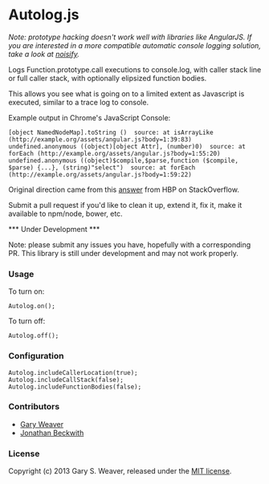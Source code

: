 Autolog.js
=====

*Note: prototype hacking doesn't work well with libraries like AngularJS. If you are interested in a more compatible automatic console logging solution, take a look at [noisify][noisify].*

Logs Function.prototype.call executions to console.log, with caller stack line or full caller stack, with optionally elipsized function bodies.

This allows you see what is going on to a limited extent as Javascript is executed, similar to a trace log to console.

Example output in Chrome's JavaScript Console:

    [object NamedNodeMap].toString ()  source: at isArrayLike (http://example.org/assets/angular.js?body=1:39:83) 
    undefined.anonymous ((object)[object Attr], (number)0)  source: at forEach (http://example.org/assets/angular.js?body=1:55:20)
    undefined.anonymous ((object)$compile,$parse,function ($compile, $parse) {...}, (string)"select")  source: at forEach (http://example.org/assets/angular.js?body=1:59:22)

Original direction came from this [answer][answer] from HBP on StackOverflow.

Submit a pull request if you'd like to clean it up, extend it, fix it, make it available to npm/node, bower, etc.

*** Under Development ***

Note: please submit any issues you have, hopefully with a corresponding PR. This library is still under development and may not work properly.

### Usage

To turn on:

    Autolog.on();

To turn off:

    Autolog.off();

### Configuration

    Autolog.includeCallerLocation(true);
    Autolog.includeCallStack(false);
    Autolog.includeFunctionBodies(false);

### Contributors

* [Gary Weaver](https://github.com/garysweaver)
* [Jonathan Beckwith](https://github.com/jonathan-beckwith)

### License

Copyright (c) 2013 Gary S. Weaver, released under the [MIT license][lic].

[noisify]: https://github.com/garysweaver/noisify
[answer]: http://stackoverflow.com/a/5244434/178651
[lic]: http://github.com/garysweaver/autolog.js/blob/master/LICENSE
